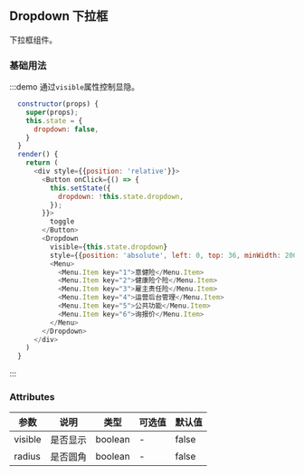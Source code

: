 ## Dropdown 下拉框
下拉框组件。

### 基础用法

:::demo 通过`visible`属性控制显隐。
```js
  constructor(props) {
    super(props);
    this.state = {
      dropdown: false,
    }
  }
  render() {
    return (
      <div style={{position: 'relative'}}>
        <Button onClick={() => {
          this.setState({
            dropdown: !this.state.dropdown,
          });
        }}>
          toggle
        </Button>
        <Dropdown
          visible={this.state.dropdown}
          style={{position: 'absolute', left: 0, top: 36, minWidth: 200}}>
          <Menu>
            <Menu.Item key="1">意健险</Menu.Item>
            <Menu.Item key="2">健康险个险</Menu.Item>
            <Menu.Item key="3">雇主责任险</Menu.Item>
            <Menu.Item key="4">运营后台管理</Menu.Item>
            <Menu.Item key="5">公共功能</Menu.Item>
            <Menu.Item key="6">询报价</Menu.Item>
          </Menu>
        </Dropdown>
      </div>
    )
  }
```
:::


### Attributes
| 参数      | 说明    | 类型      | 可选值       | 默认值   |
|---------- |-------- |---------- |-------------  |-------- |
| visible   |  是否显示  | boolean |  -     |    false    |
| radius   |  是否圆角  | boolean |  -     |    false    |
